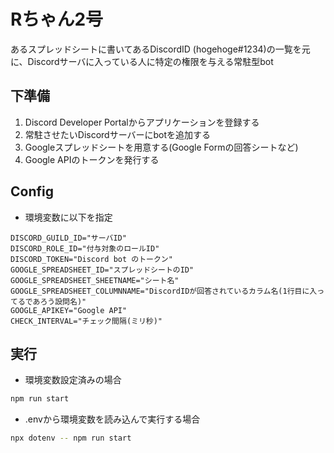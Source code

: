 # Rちゃん2号

あるスプレッドシートに書いてあるDiscordID (hogehoge#1234)の一覧を元に、Discordサーバに入っている人に特定の権限を与える常駐型bot

## 下準備
1. Discord Developer Portalからアプリケーションを登録する
2. 常駐させたいDiscordサーバーにbotを追加する
3. Googleスプレッドシートを用意する(Google Formの回答シートなど)
4. Google APIのトークンを発行する

## Config
- 環境変数に以下を指定

```
DISCORD_GUILD_ID="サーバID"
DISCORD_ROLE_ID="付与対象のロールID"
DISCORD_TOKEN="Discord bot のトークン"
GOOGLE_SPREADSHEET_ID="スプレッドシートのID"
GOOGLE_SPREADSHEET_SHEETNAME="シート名"
GOOGLE_SPREADSHEET_COLUMNNAME="DiscordIDが回答されているカラム名(1行目に入ってるであろう設問名)"
GOOGLE_APIKEY="Google API"
CHECK_INTERVAL="チェック間隔(ミリ秒)"
```

## 実行
- 環境変数設定済みの場合

```bash
npm run start
```

- .envから環境変数を読み込んで実行する場合

```bash
npx dotenv -- npm run start
```
